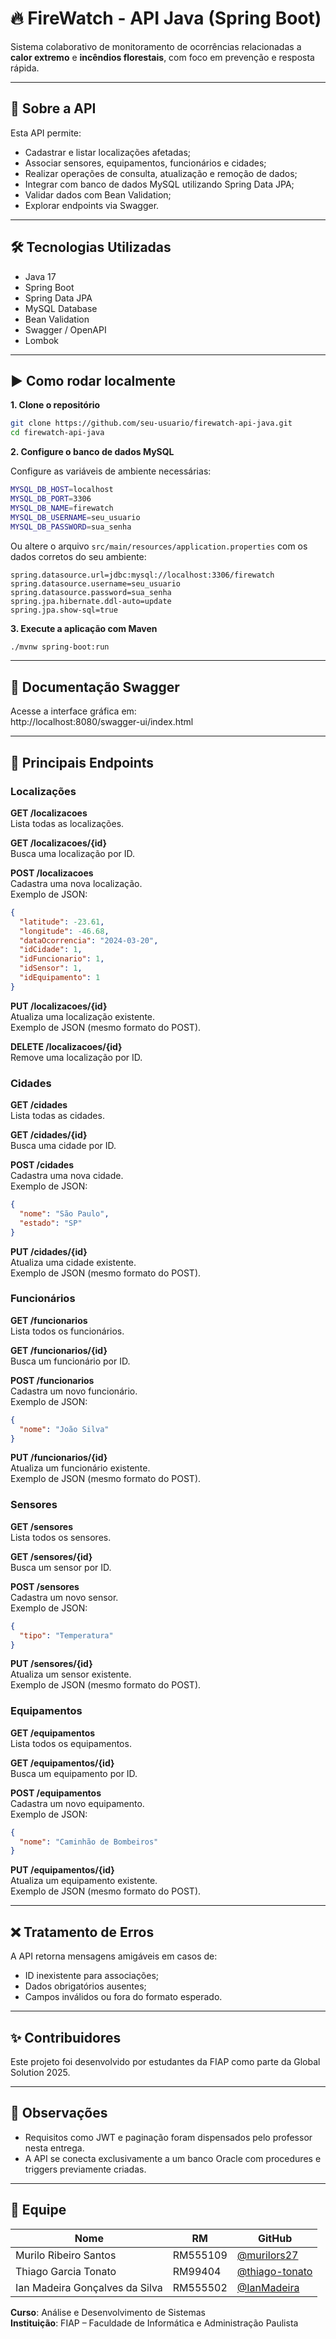 # 🔥 FireWatch - API Java (Spring Boot)

Sistema colaborativo de monitoramento de ocorrências relacionadas a **calor extremo** e **incêndios florestais**, com foco em prevenção e resposta rápida.

---

## 🚀 Sobre a API

Esta API permite:

- Cadastrar e listar localizações afetadas;
- Associar sensores, equipamentos, funcionários e cidades;
- Realizar operações de consulta, atualização e remoção de dados;
- Integrar com banco de dados MySQL utilizando Spring Data JPA;
- Validar dados com Bean Validation;
- Explorar endpoints via Swagger.

---

## 🛠 Tecnologias Utilizadas

- Java 17
- Spring Boot
- Spring Data JPA
- MySQL Database
- Bean Validation
- Swagger / OpenAPI
- Lombok

---

## ▶️ Como rodar localmente

**1. Clone o repositório**

```bash
git clone https://github.com/seu-usuario/firewatch-api-java.git
cd firewatch-api-java
```

**2. Configure o banco de dados MySQL**

Configure as variáveis de ambiente necessárias:

```bash
MYSQL_DB_HOST=localhost
MYSQL_DB_PORT=3306
MYSQL_DB_NAME=firewatch
MYSQL_DB_USERNAME=seu_usuario
MYSQL_DB_PASSWORD=sua_senha
```

Ou altere o arquivo `src/main/resources/application.properties` com os dados corretos do seu ambiente:

```properties
spring.datasource.url=jdbc:mysql://localhost:3306/firewatch
spring.datasource.username=seu_usuario
spring.datasource.password=sua_senha
spring.jpa.hibernate.ddl-auto=update
spring.jpa.show-sql=true
```

**3. Execute a aplicação com Maven**

```bash
./mvnw spring-boot:run
```

---

## 📖 Documentação Swagger

Acesse a interface gráfica em:  
http://localhost:8080/swagger-ui/index.html

---

## 📌 Principais Endpoints

### Localizações

**GET /localizacoes**  
Lista todas as localizações.

**GET /localizacoes/{id}**  
Busca uma localização por ID.

**POST /localizacoes**  
Cadastra uma nova localização.  
Exemplo de JSON:

```json
{
  "latitude": -23.61,
  "longitude": -46.68,
  "dataOcorrencia": "2024-03-20",
  "idCidade": 1,
  "idFuncionario": 1,
  "idSensor": 1,
  "idEquipamento": 1
}
```

**PUT /localizacoes/{id}**  
Atualiza uma localização existente.  
Exemplo de JSON (mesmo formato do POST).

**DELETE /localizacoes/{id}**  
Remove uma localização por ID.

### Cidades

**GET /cidades**  
Lista todas as cidades.

**GET /cidades/{id}**  
Busca uma cidade por ID.

**POST /cidades**  
Cadastra uma nova cidade.  
Exemplo de JSON:

```json
{
  "nome": "São Paulo",
  "estado": "SP"
}
```

**PUT /cidades/{id}**  
Atualiza uma cidade existente.  
Exemplo de JSON (mesmo formato do POST).

### Funcionários

**GET /funcionarios**  
Lista todos os funcionários.

**GET /funcionarios/{id}**  
Busca um funcionário por ID.

**POST /funcionarios**  
Cadastra um novo funcionário.  
Exemplo de JSON:

```json
{
  "nome": "João Silva"
}
```

**PUT /funcionarios/{id}**  
Atualiza um funcionário existente.  
Exemplo de JSON (mesmo formato do POST).

### Sensores

**GET /sensores**  
Lista todos os sensores.

**GET /sensores/{id}**  
Busca um sensor por ID.

**POST /sensores**  
Cadastra um novo sensor.  
Exemplo de JSON:

```json
{
  "tipo": "Temperatura"
}
```

**PUT /sensores/{id}**  
Atualiza um sensor existente.  
Exemplo de JSON (mesmo formato do POST).

### Equipamentos

**GET /equipamentos**  
Lista todos os equipamentos.

**GET /equipamentos/{id}**  
Busca um equipamento por ID.

**POST /equipamentos**  
Cadastra um novo equipamento.  
Exemplo de JSON:

```json
{
  "nome": "Caminhão de Bombeiros"
}
```

**PUT /equipamentos/{id}**  
Atualiza um equipamento existente.  
Exemplo de JSON (mesmo formato do POST).

---

## ❌ Tratamento de Erros

A API retorna mensagens amigáveis em casos de:

- ID inexistente para associações;
- Dados obrigatórios ausentes;
- Campos inválidos ou fora do formato esperado.

---

## ✨ Contribuidores

Este projeto foi desenvolvido por estudantes da FIAP como parte da Global Solution 2025.

---

## 📌 Observações

- Requisitos como JWT e paginação foram dispensados pelo professor nesta entrega.
- A API se conecta exclusivamente a um banco Oracle com procedures e triggers previamente criadas.

---

## 👥 Equipe

| Nome                           | RM       | GitHub                                             |
| ------------------------------ | -------- | -------------------------------------------------- |
| Murilo Ribeiro Santos          | RM555109 | [@murilors27](https://github.com/murilors27)       |
| Thiago Garcia Tonato           | RM99404  | [@thiago-tonato](https://github.com/thiago-tonato) |
| Ian Madeira Gonçalves da Silva | RM555502 | [@IanMadeira](https://github.com/IanMadeira)       |

**Curso**: Análise e Desenvolvimento de Sistemas  
**Instituição**: FIAP – Faculdade de Informática e Administração Paulista
